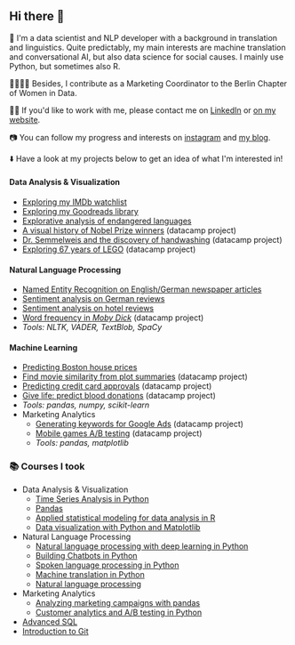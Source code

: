 ## Hi there 👋

🤖 I'm a data scientist and NLP developer with a background in translation and linguistics. Quite predictably, my main interests are machine translation and conversational AI, but also data science for social causes. I mainly use Python, but sometimes also R.

👩‍👩‍👧‍👧 Besides, I contribute as a Marketing Coordinator to the Berlin Chapter of Women in Data.

👩‍💻 If you'd like to work with me, please contact me on [LinkedIn](https://www.linkedin.com/in/lorena-ciutacu/) or [on my website](https://lorenaciutacu.com/contact/).

📷 You can follow my progress and interests on [instagram](https://www.instagram.com/datalingo/) and [my blog](https://lorenaciutacu.com/category/blog/).

⬇️ Have a look at my projects below to get an idea of what I'm interested in!

#### Data Analysis & Visualization
  * [Exploring my IMDb watchlist](https://github.com/lorenanda/imdb)
  * [Exploring my Goodreads library](https://github.com/lorenanda/goodreads)
  * [Explorative analysis of endangered languages](https://github.com/lorenanda/world-languages)
  * [A visual history of Nobel Prize winners](https://github.com/lorenanda/datacamp-projects/tree/master/A%20Visual%20History%20of%20Nobel%20Prize%20Winners) (datacamp project)
  * [Dr. Semmelweis and the discovery of handwashing](https://github.com/lorenanda/datacamp-projects/tree/master/Dr.%20Semmelweis%20and%20the%20Discovery%20of%20Handwashing) (datacamp project)
  * [Exploring 67 years of LEGO](https://github.com/lorenanda/datacamp-projects/tree/master/Exploring%2067%20years%20of%20LEGO) (datacamp project)
#### Natural Language Processing
  * [Named Entity Recognition on English/German newspaper articles](https://github.com/lorenanda/text-analysis)
  * [Sentiment analysis on German reviews](https://github.com/lorenanda/Sentimentanalyse-HU-SS20)
  * [Sentiment analysis on hotel reviews](https://github.com/lorenanda/text-analysis)
  * [Word frequency in *Moby Dick*](https://github.com/lorenanda/datacamp-projects/tree/master/Word%20Frequency%20in%20Moby%20Dick) (datacamp project)
  * *Tools: NLTK, VADER, TextBlob, SpaCy*
#### Machine Learning
  * [Predicting Boston house prices](https://github.com/lorenanda/boston-house-prices)
  * [Find movie similarity from plot summaries](https://github.com/lorenanda/datacamp-projects/tree/master/Find%20Movie%20Similarity%20from%20Plot%20Summaries) (datacamp project)
  * [Predicting credit card approvals](https://github.com/lorenanda/datacamp-projects/tree/master/Predicting%20Credit%20Card%20Approvals) (datacamp project)
  * [Give life: predict blood donations](https://github.com/lorenanda/datacamp-projects/tree/master/Give%20Life:%20Predict%20Blood%20Donations) (datacamp project)
  * *Tools: pandas, numpy, scikit-learn*
* Marketing Analytics
  * [Generating keywords for Google Ads](https://github.com/lorenanda/datacamp-projects/tree/master/Generating%20Keywords%20for%20Google%20Ads) (datacamp project)
  * [Mobile games A/B testing](https://github.com/lorenanda/datacamp-projects/tree/master/Mobile%20Games%20AB%20Testing) (datacamp project)
  * *Tools: pandas, matplotlib*

### 📚 Courses I took
* Data Analysis & Visualization
  * [Time Series Analysis in Python](https://www.datacamp.com/statement-of-accomplishment/course/4f8b8f60c2282b82537915db89e7bce08dede023)
  * [Pandas](https://www.kaggle.com/learn/certification/anerol/pandas)
  * [Applied statistical modeling for data analysis in R](https://www.udemy.com/certificate/UC-MDY6IEAU/) 
  * [Data visualization with Python and Matplotlib](https://www.udemy.com/certificate/UC-7UCDPCBX/)
* Natural Language Processing
  * [Natural language processing with deep learning in Python](https://www.udemy.com/course/natural-language-processing-with-deep-learning-in-python/) 
  * [Building Chatbots in Python](https://www.datacamp.com/statement-of-accomplishment/course/fec574258c8d57c5e902e4fa010c545fae715d69)
  * [Spoken language processing in Python](https://www.datacamp.com/statement-of-accomplishment/course/f0044373c7359dc26b2bf263bc8d8935cfea669f)
  * [Machine translation in Python](https://www.datacamp.com/statement-of-accomplishment/course/587fc72502ebe733f105122334418427f71eab02)
  * [Natural language processing](https://www.kaggle.com/learn/certification/anerol/natural-language-processing)
* Marketing Analytics
  * [Analyzing marketing campaigns with pandas](https://www.datacamp.com/statement-of-accomplishment/course/2f266fc19a584bb2a786ea32b006f9dd658a91e3)
  * [Customer analytics and A/B testing in Python](https://www.datacamp.com/statement-of-accomplishment/course/b94809939d297eb1dc7b8fb8a2fa2fdbe981d912)
* [Advanced SQL](https://www.kaggle.com/learn/certification/anerol/advanced-sql)
* [Introduction to Git](https://www.datacamp.com/statement-of-accomplishment/course/879c91ee15ceeddf74c2a82e39c2c6652fd95e6e) 
